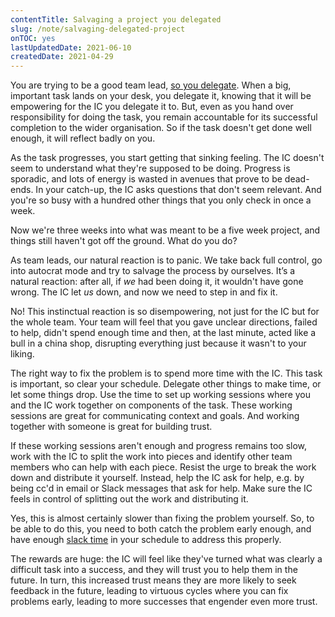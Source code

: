 ```yaml
---
contentTitle: Salvaging a project you delegated
slug: /note/salvaging-delegated-project
onTOC: yes
lastUpdatedDate: 2021-06-10
createdDate: 2021-04-29
---
```


You are trying to be a good team lead, [so you delegate](/note/delegating-benefits). When a big, important task lands on your desk, you delegate it, knowing that it will be empowering for the IC you delegate it to. But, even as you hand over responsibility for doing the task, you remain accountable for its successful completion to the wider organisation. So if the task doesn't get done well enough, it will reflect badly on you.

As the task progresses, you start getting that sinking feeling. The IC doesn't seem to understand what they're supposed to be doing. Progress is sporadic, and lots of energy is wasted in avenues that prove to be dead-ends. In your catch-up, the IC asks questions that don't seem relevant. And you're so busy with a hundred other things that you only check in once a week.

Now we're three weeks into what was meant to be a five week project, and things still haven't got off the ground. What do you do?

As team leads, our natural reaction is to panic. We take back full control, go into autocrat mode and try to salvage the process by ourselves. It’s a natural reaction: after all, if *we* had been doing it, it wouldn't have gone wrong. The IC let *us* down, and now we need to step in and fix it.

No! This instinctual reaction is so disempowering, not just for the IC but for the whole team. Your team will feel that you gave unclear directions, failed to help, didn't spend enough time and then, at the last minute, acted like a bull in a china shop, disrupting everything just because it wasn't to your liking.

The right way to fix the problem is to spend more time with the IC. This task is important, so clear your schedule. Delegate other things to make time, or let some things drop. Use the time to set up working sessions where you and the IC work together on components of the task. These working sessions are great for communicating context and goals. And working together with someone is great for building trust.

If these working sessions aren't enough and progress remains too slow, work with the IC to split the work into pieces and identify other team members who can help with each piece. Resist the urge to break the work down and distribute it yourself. Instead, help the IC ask for help, e.g. by being cc'd in email or Slack messages that ask for help. Make sure the IC feels in control of splitting out the work and distributing it.

Yes, this is almost certainly slower than fixing the problem yourself. So, to be able to do this, you need to both catch the problem early enough, and have enough [slack time](/blog/slack-makes-better-leaders) in your schedule to address this properly.

The rewards are huge: the IC will feel like they've turned what was clearly a difficult task into a success, and they will trust you to help them in the future. In turn, this increased trust means they are more likely to seek feedback in the future, leading to virtuous cycles where you can fix problems early, leading to more successes that engender even more trust.

